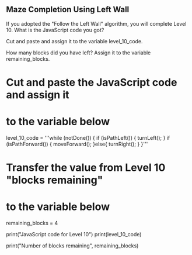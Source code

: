 ## Maze Completion Using Left Wall
If you adopted the "Follow the Left Wall" algorithm, you will complete Level 10. 
What is the JavaScript code you got? 

Cut and paste and assign it to the variable level_10_code.

How many blocks did you have left? 
Assign it to the variable remaining_blocks.



# Cut and paste the JavaScript code and assign it 
# to the variable below 

level_10_code = '''while (notDone()) {
    if (isPathLeft()) {
      turnLeft();
    }
    if (isPathForward()) {
      moveForward();
    }else{
      turnRight();
    }
}'''




# Transfer the value from Level 10 "blocks remaining"
# to the variable below 

remaining_blocks = 4


print("JavaScript code for Level 10")
print(level_10_code)

print("Number of blocks remaining", remaining_blocks)
